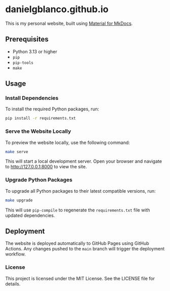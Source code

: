 # danielgblanco.github.io

This is my personal website, built using [Material for MkDocs](https://squidfunk.github.io/mkdocs-material/).

## Prerequisites

- Python 3.13 or higher
- `pip`
- `pip-tools`
- `make`

## Usage

### Install Dependencies

To install the required Python packages, run:

```bash
pip install -r requirements.txt
```

### Serve the Website Locally
To preview the website locally, use the following command:

```bash
make serve
```

This will start a local development server. Open your browser and navigate to http://127.0.0.1:8000 to view the site.

### Upgrade Python Packages

To upgrade all Python packages to their latest compatible versions, run:

```bash
make upgrade
```

This will use `pip-compile` to regenerate the `requirements.txt` file with updated dependencies.


## Deployment
The website is deployed automatically to GitHub Pages using GitHub Actions. Any changes pushed to the `main` branch will trigger the deployment workflow.


### License
This project is licensed under the MIT License. See the LICENSE file for details.